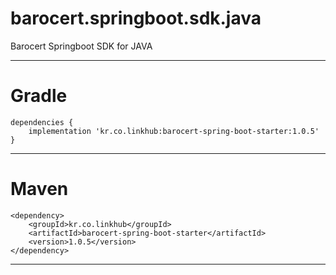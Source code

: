barocert.springboot.sdk.java
================

Barocert Springboot SDK for JAVA

-----

Gradle
================
    dependencies {
        implementation 'kr.co.linkhub:barocert-spring-boot-starter:1.0.5'
    }

------------
Maven
================
    <dependency>
        <groupId>kr.co.linkhub</groupId>
        <artifactId>barocert-spring-boot-starter</artifactId>
        <version>1.0.5</version>
    </dependency>
------------
